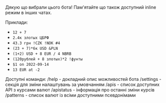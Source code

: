 Дякую що вибрали цього бота!
Пам'ятайте що також доступний inline режим в інших чатах.

Приклади:
- `12 + 7`
- `2.4к злотых ЦБРФ`
- `43.3 грн !CZK !NOK #4`
- `(23 + 7)*6к USD &PLN`
- `(1+2) USD + 8 EUR / 4 NBRB`
- `(120рублей + 8 злотых)*2 !фунты`
- `$1 on 2022-09-14`
- `13 EUR at -2`

Доступні команди: 
/help - докладний опис можливостей бота
/settings - секція для зміни налаштувань за умовчанням 
/apis - список доступних API з курсами валют 
/apistatus - інформація про останні зміни курсів 
/patterns - список валют із всіми доступними псевдонімами
